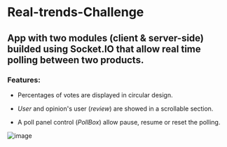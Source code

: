 # Real-trends-Challenge

## App with two modules (client &amp; server-side) builded using Socket.IO that allow real time polling between two products.

### Features: 

- Percentages of votes are displayed in circular design.

- *User* and opinion's user (*review*) are showed in a scrollable section.

- A poll panel control (*PollBox*) allow pause, resume or reset the polling.

![image](https://user-images.githubusercontent.com/78646102/225380287-c3490771-68a9-44e3-a518-1fdcf983ad4c.png)


